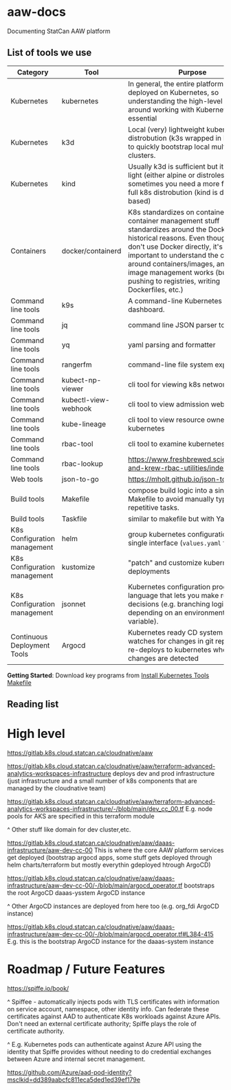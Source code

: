 # aaw-docs
Documenting StatCan AAW platform

## List of tools we use

| Category                     | Tool              | Purpose                                                                                                                                                                                                                                                                                                                                       |
| ---------------------------- | ----------------- | --------------------------------------------------------------------------------------------------------------------------------------------------------------------------------------------------------------------------------------------------------------------------------------------------------------------------------------------- |
| Kubernetes                   | kubernetes        | In general, the entire platform is deployed on Kubernetes, so understanding the high-level concepts around working with Kubernetes is essential                                                                                                                                                                                               |
| Kubernetes                   | k3d               | Local (very) lightweight kubernetes distrobution (k3s wrapped in Docker) to quickly bootstrap local multinode clusters.                                                                                                                                                                                                                       |
| Kubernetes                   | kind              | Usually k3d is sufficient but it is very light (either alpine or distroless), so sometimes you need a more feature-full k8s distrobution (kind is debian-based)                                                                                                                                                                               |
| Containers                   | docker/containerd | K8s standardizes on containerd, but all container management stuff standardizes around the Docker API for historical reasons. Even though we don't use Docker directly, it's still important to understand the concepts around containers/images, and how image management works (building, pushing to registries, writing Dockerfiles, etc.) |
| Command line tools           | k9s               | A command-line Kubernetes dashboard.                                                                                                                                                                                                                                                                                                          |
| Command line tools           | jq                | command line JSON parser tool                                                                                                                                                                                                                                                                                                                 |
| Command line tools           | yq                | yaml parsing and formatter                                                                                                                                                                                                                                                                                                                    |
| Command line tools           | rangerfm          | command-line file system explorer.                                                                                  |
| Command line tools | kubect-np-viewer | cli tool for viewing k8s network policies |
| Command line tools | kubectl-view-webhook | cli tool to view admission webhooks |
| Command line tools | kube-lineage | cli tool to view resource ownership in kubernetes |
| Command line tools | rbac-tool | cli tool to examine kubernetes rbac |
| Command line tools | rbac-lookup | https://www.freshbrewed.science/k8s-and-krew-rbac-utilities/index.html |
| Web tools | json-to-go | https://mholt.github.io/json-to-go/ |
| Build tools                  | Makefile          | compose build logic into a single Makefile to avoid manually typing many repetitive tasks.                                                                                                                                                                                                                                                    |
| Build tools                  | Taskfile          | similar to makefile but with Yaml                                                                                                                                                                                                                                                                                                             |
| K8s Configuration management | helm              | group kubernetes configurations into a single interface (`values.yaml` file)                                                                                                                                                                                                                                                                  |
| K8s Configuration management | kustomize         | "patch" and customize kubernetes deployments                                                                                                                                                                                                                                                                                                  |
| K8s Configuration management | jsonnet           | Kubernetes configuration programming language that lets you make runtime decisions (e.g. branching logic depending on an environment variable).                                                                                                                                                                                               |
| Continuous Deployment Tools  | Argocd            | Kubernetes ready CD system that watches for changes in git repos and re-deploys to kubernetes when changes are detected                                                                                                                                                                                                                       |

**Getting Started**: Download key programs from [Install Kubernetes Tools Makefile](https://gist.github.com/blairdrummond/c147d67f78028f84f8b56a57dea337b5)

## Reading list


# High level

https://gitlab.k8s.cloud.statcan.ca/cloudnative/aaw

https://gitlab.k8s.cloud.statcan.ca/cloudnative/aaw/terraform-advanced-analytics-workspaces-infrastructure deploys dev and prod infrastructure (just infrastructure and a small number of k8s components that are managed by the cloudnative team)

https://gitlab.k8s.cloud.statcan.ca/cloudnative/aaw/terraform-advanced-analytics-workspaces-infrastructure/-/blob/main/dev_cc_00.tf E.g. node pools for AKS are specified in this terraform module

^ Other stuff like domain for dev cluster,etc.



https://gitlab.k8s.cloud.statcan.ca/cloudnative/aaw/daaas-infrastructure/aaw-dev-cc-00 This is where the core AAW platform services get deployed (bootstrap argocd apps, some stuff gets deployed through helm charts/terraform but mostly everythin gdeployed htrough ArgoCD)

https://gitlab.k8s.cloud.statcan.ca/cloudnative/aaw/daaas-infrastructure/aaw-dev-cc-00/-/blob/main/argocd_operator.tf bootstraps the root ArgoCD daaas-ysstem ArgoCD instance

^ Other ArgoCD instances are deployed from here too (e.g. org_fdi ArgoCD instance)

https://gitlab.k8s.cloud.statcan.ca/cloudnative/aaw/daaas-infrastructure/aaw-dev-cc-00/-/blob/main/argocd_operator.tf#L384-415 E.g. this is the bootstrap ArgoCD instance for the daaas-system instance



# Roadmap / Future Features

https://spiffe.io/book/

^ Spiffee - automatically injects pods with TLS certificates with information on service account, namespace, other identity info. Can federate these certificates against AAD to authenticate K8s workloads against Azure APIs. Don't need an external certificate authority; Spiffe plays the role of certificate authority.

^ E.g. Kubernetes pods can authenticate against Azure API using the identity that Spiffe provides without needing to do credential exchanges between Azure and internal secret management.


https://github.com/Azure/aad-pod-identity?msclkid=dd389aabcfc811eca5ded1ed39ef179e



